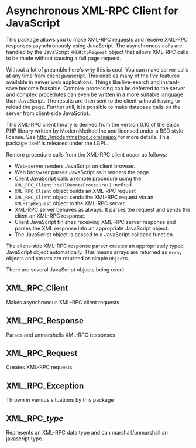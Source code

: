 Asynchronous XML-RPC Client for JavaScript
==========================================
This package allows you to make XML-RPC requests and receive XML-RPC responses
asynchronously using JavaScript. The asynchronous calls are handled by the
JavaScript `XMLHttpRequest` object that allows XML-RPC calls to be made without
causing a full page request.

Without a lot of preamble here's why this is cool: You can make server calls
at any time from client javascript. This enables many of the *live* features
available in newer web applications. Things like live-search and instant-save
become feasable. Complex processing can be deferred to the server and complex
procedutes can even be written in a more suitable language than JavaScript. The
results are then sent to the client without having to reload the page. Further
still, it is possible to make database calls on the server from client-side
JavaScript.

This XML-RPC client library is derived from the version 0.10 of the Sajax PHP
library written by ModernMethod Inc and licensed under a BSD style license.
See http://modernmethod.com/sajax/ for more details. This package itself is
released under the LGPL.

Remore procedure calls from the XML-RPC client occur as follows:

 - Web-server renders JavaScript on client browser.
 - Web broswser parses JavaScript as it renders the page.
 - Client JavaScript calls a remote procedure using the
   `XML_RPC_Client::callRemoteProcedure()` method.
 - `XML_RPC_Client` object builds an XML-RPC request
 - `XML_RPC_Client` object sends the XML-RPC request via an `XMLHttpRequest`
   object to the XML-RPC server.
 - XML-RPC server behaves as always. It parses the request and sends the client
   an XML-RPC response.
 - Client JavaScript finishes receiving XML-RPC server response and parses
   the XML response into an appropriate JavaScript object.
 - The JavaScript object is passed to a JavaScript callback function.

The client-side XML-RPC response parser creates an appropriately typed
JavaScript object automatically. This means arrays are returned as `Array`
objects and structs are returned as simple `Object`s.

There are several JavaScript objects being used:

XML_RPC_Client
--------------
Makes asynchronous XML-RPC client requests

XML_RPC_Response
----------------
Parses and unmarshells XML-RPC responses

XML_RPC_Request
---------------
Creates XML-RPC requests

XML_RPC_Exception
-----------------
Thrown in various situations by this package

XML_RPC_*type*
--------------
Represents an XML-RPC data type and can marshall/unmarshall an javascript
type.
